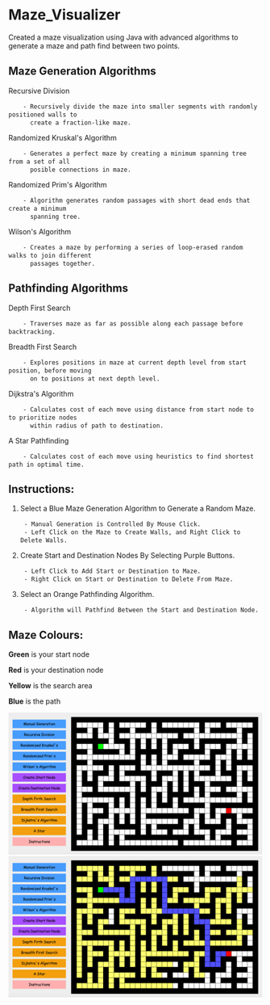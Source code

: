 # Maze_Visualizer
Created a maze visualization using Java with advanced algorithms to generate a maze and path find between two points.

## Maze Generation Algorithms

Recursive Division

        - Recursively divide the maze into smaller segments with randomly positioned walls to 
          create a fraction-like maze.

Randomized Kruskal's Algorithm
        
        - Generates a perfect maze by creating a minimum spanning tree from a set of all
          posible connections in maze.

Randomized Prim's Algorithm
        
        - Algorithm generates random passages with short dead ends that create a minimum 
          spanning tree. 

Wilson's Algorithm

        - Creates a maze by performing a series of loop-erased random walks to join different 
          passages together.

## Pathfinding Algorithms

Depth First Search

        - Traverses maze as far as possible along each passage before backtracking.
        
Breadth First Search

        - Explores positions in maze at current depth level from start position, before moving
          on to positions at next depth level.
        
Dijkstra's Algorithm        
        
        - Calculates cost of each move using distance from start node to to prioritize nodes
          within radius of path to destination.
        
A Star Pathfinding        
        
        - Calculates cost of each move using heuristics to find shortest path in optimal time.

## Instructions:

1) Select a Blue Maze Generation Algorithm to Generate a Random Maze.

        - Manual Generation is Controlled By Mouse Click.
        - Left Click on the Maze to Create Walls, and Right Click to Delete Walls.
2) Create Start and Destination Nodes By Selecting Purple Buttons.

        - Left Click to Add Start or Destination to Maze.
        - Right Click on Start or Destination to Delete From Maze.
3) Select an Orange Pathfinding Algorithm.

        - Algorithm will Pathfind Between the Start and Destination Node.

## Maze Colours:
**Green** is your start node

**Red** is your destination node

**Yellow** is the search area

**Blue** is the path


![Screenshot](Maze_Visualizer_Blank.png)
![Screenshot](Maze_Visualizer_Solution.png)
